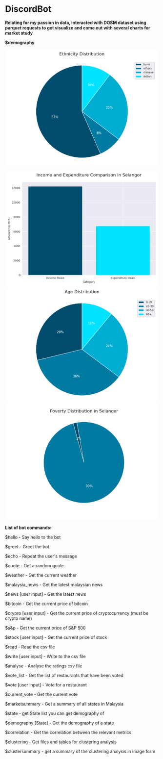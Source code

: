 # DiscordBot

**Relating for my passion in data, interacted with DOSM dataset using parquet requests to get visualize and come out with several charts for market study**

**$demography <State>**

![Ethnicity](/images/ethicity_group.png)

![GitHub Logo](/images/incomevsexpenditure.png)
![GitHub Logo](/images/age_group.png)
![GitHub Logo](/images/poverty.png)


**List of bot commands:**

$hello - Say hello to the bot

$greet - Greet the bot

$echo - Repeat the user's message

$quote - Get a random quote

$weather - Get the current weather

$malaysia_news - Get the latest malaysian news

$news [user input] - Get the latest news

$bitcoin - Get the current price of bitcoin

$crypro [user input] - Get the current price of cryptocurrency (must be crypto name)

$s&p - Get the current price of S&P 500

$stock [user input] - Get the current price of stock

$read - Read the csv file

$write [user input] - Write to the csv file

$analyse - Analyse the ratings csv file

$vote_list - Get the list of restaurants that have been voted

$vote [user input] - Vote for a restaurant

$current_vote - Get the current vote

$marketsummary - Get a summary of all states in Malaysia

$state - get State list you can get demography of

$demography [State] - Get the demography of a state

$correlation - Get the correlation between the relevant metrics

$clustering - Get files and tables for clustering analysis

$clustersummary - get a summary of the clustering analysis in image form





